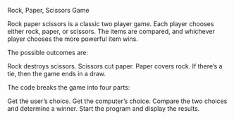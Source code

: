 Rock, Paper, Scissors Game

Rock paper scissors is a classic two player game. 
Each player chooses either rock, paper, or scissors. 
The items are compared, and whichever player chooses the more powerful item wins.

The possible outcomes are:

Rock destroys scissors.
Scissors cut paper.
Paper covers rock.
If there’s a tie, then the game ends in a draw.

The code breaks the game into four parts:

Get the user’s choice.
Get the computer’s choice.
Compare the two choices and determine a winner.
Start the program and display the results.
